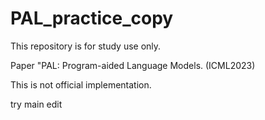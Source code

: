 # PAL_practice_copy
This repository is for study use only.

Paper "PAL: Program-aided Language Models. (ICML2023) 

This is not official implementation. 

try main edit


